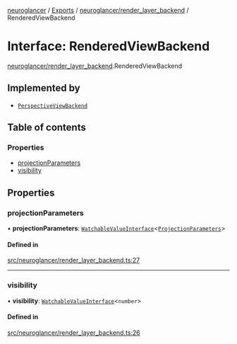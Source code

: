 [neuroglancer](../README.md) / [Exports](../modules.md) / [neuroglancer/render\_layer\_backend](../modules/neuroglancer_render_layer_backend.md) / RenderedViewBackend

# Interface: RenderedViewBackend

[neuroglancer/render_layer_backend](../modules/neuroglancer_render_layer_backend.md).RenderedViewBackend

## Implemented by

- [`PerspectiveViewBackend`](../classes/neuroglancer_perspective_view_backend.PerspectiveViewBackend.md)

## Table of contents

### Properties

- [projectionParameters](neuroglancer_render_layer_backend.RenderedViewBackend.md#projectionparameters)
- [visibility](neuroglancer_render_layer_backend.RenderedViewBackend.md#visibility)

## Properties

### projectionParameters

• **projectionParameters**: [`WatchableValueInterface`](neuroglancer_trackable_value.WatchableValueInterface.md)<[`ProjectionParameters`](../classes/neuroglancer_projection_parameters.ProjectionParameters.md)\>

#### Defined in

[src/neuroglancer/render_layer_backend.ts:27](https://github.com/ActiveBrainAtlas2/neuroglancer/blob/91617476/src/neuroglancer/render_layer_backend.ts#L27)

___

### visibility

• **visibility**: [`WatchableValueInterface`](neuroglancer_trackable_value.WatchableValueInterface.md)<`number`\>

#### Defined in

[src/neuroglancer/render_layer_backend.ts:26](https://github.com/ActiveBrainAtlas2/neuroglancer/blob/91617476/src/neuroglancer/render_layer_backend.ts#L26)
